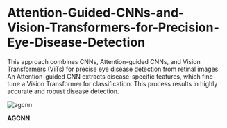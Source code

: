 # Attention-Guided-CNNs-and-Vision-Transformers-for-Precision-Eye-Disease-Detection
This approach combines CNNs, Attention-guided CNNs, and Vision Transformers (ViTs) for precise eye disease detection from retinal images. An Attention-guided CNN extracts disease-specific features, which fine-tune a Vision Transformer for classification. This process results in highly accurate and robust disease detection.

![agcnn](https://github.com/user-attachments/assets/032c88c7-8f21-4e18-a683-be03bc2e775f)

**AGCNN**


